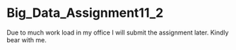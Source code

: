 # Big_Data_Assignment11_2
Due to much work load in my office I will submit the assignment later. Kindly bear with me.

